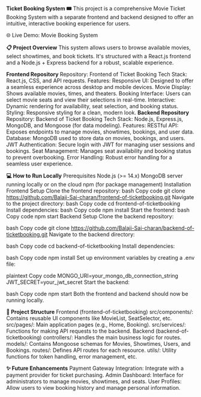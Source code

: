 **Ticket Booking System 🎟️**
This project is a comprehensive Movie Ticket Booking System with a separate frontend and backend designed to offer an intuitive, interactive booking experience for users.

🌐 Live Demo: Movie Booking System

**📋 Project Overview**
This system allows users to browse available movies, select showtimes, and book tickets. It's structured with a React.js frontend and a Node.js + Express backend for a robust, scalable experience.

**Frontend Repository**
Repository: Frontend of Ticket Booking
Tech Stack: React.js, CSS, and API requests.
Features:
Responsive UI: Designed to offer a seamless experience across desktop and mobile devices.
Movie Display: Shows available movies, times, and theaters.
Booking Interface: Users can select movie seats and view their selections in real-time.
Interactive: Dynamic rendering for availability, seat selection, and booking status.
Styling: Responsive styling for a clean, modern look.
**Backend Repository**
Repository: Backend of Ticket Booking
Tech Stack: Node.js, Express.js, MongoDB, and Mongoose (for data modeling).
Features:
RESTful API: Exposes endpoints to manage movies, showtimes, bookings, and user data.
Database: MongoDB used to store data on movies, bookings, and users.
JWT Authentication: Secure login with JWT for managing user sessions and bookings.
Seat Management: Manages seat availability and booking status to prevent overbooking.
Error Handling: Robust error handling for a seamless user experience.

**💻 How to Run Locally**
Prerequisites
Node.js (>= 14.x)
MongoDB server running locally or on the cloud
npm (for package management)
Installation
Frontend Setup
Clone the frontend repository:
bash
Copy code
git clone https://github.com/Balaji-Sai-charan/frontend-of-ticketbooking.git
Navigate to the project directory:
bash
Copy code
cd frontend-of-ticketbooking
Install dependencies:
bash
Copy code
npm install
Start the frontend:
bash
Copy code
npm start
Backend Setup
Clone the backend repository:

bash
Copy code
git clone https://github.com/Balaji-Sai-charan/backend-of-ticketbooking.git
Navigate to the backend directory:

bash
Copy code
cd backend-of-ticketbooking
Install dependencies:

bash
Copy code
npm install
Set up environment variables by creating a .env file:

plaintext
Copy code
MONGO_URI=your_mongo_db_connection_string
JWT_SECRET=your_jwt_secret
Start the backend:

bash
Copy code
npm start
Both the frontend and backend should now be running locally.

**📂 Project Structure**
Frontend (frontend-of-ticketbooking)
src/components/: Contains reusable UI components like MovieList, SeatSelector, etc.
src/pages/: Main application pages (e.g., Home, Booking).
src/services/: Functions for making API requests to the backend.
Backend (backend-of-ticketbooking)
controllers/: Handles the main business logic for routes.
models/: Contains Mongoose schemas for Movies, Showtimes, Users, and Bookings.
routes/: Defines API routes for each resource.
utils/: Utility functions for token handling, error management, etc.

**✨ Future Enhancements**
Payment Gateway Integration: Integrate with a payment provider for ticket purchasing.
Admin Dashboard: Interface for administrators to manage movies, showtimes, and seats.
User Profiles: Allow users to view booking history and manage personal information.
